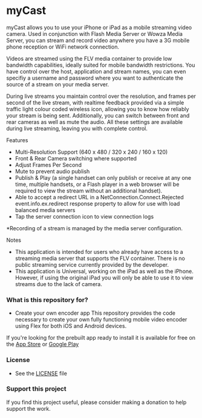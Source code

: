 # myCast #

myCast allows you to use your iPhone or iPad as a mobile streaming video camera. Used in conjunction with Flash Media Server or Wowza Media Server, you can stream and record video anywhere you have a 3G mobile phone reception or WiFi network connection.

Videos are streamed using the FLV media container to provide low bandwidth capabilities, ideally suited for mobile bandwidth restrictions. You have control over the host, application and stream names, you can even specifiy a username and password where you want to authenticate the source of a stream on your media server.

During live streams you maintain control over the resolution, and frames per second of the live stream, with realtime feedback provided via a simple traffic light colour coded wireless icon, allowing you to know how reliably your stream is being sent. Additionally, you can switch between front and rear cameras as well as mute the audio. All these settings are available during live streaming, leaving you with complete control.

Features

* Multi-Resolution Support (640 x 480 / 320 x 240 / 160 x 120)
* Front & Rear Camera switching where supported
* Adjust Frames Per Second
* Mute to prevent audio publish
* Publish & Play (a single handset can only publish or receive at any one time, multiple handsets, or a Flash player in a web browser will be required to view the stream without an additional handset).
* Able to accept a redirect URL in a NetConnection.Connect.Rejected event.info.ex.redirect response property to allow for use with load balanced media servers
* Tap the server connection icon to view connection logs

*Recording of a stream is managed by the media server configuration.

Notes
- This application is intended for users who already have access to a streaming media server that supports the FLV container. There is no public streaming service currently provided by the developer.
- This application is Universal, working on the iPad as well as the iPhone. However, if using the original iPad you will only be able to use it to view streams due to the lack of camera.

### What is this repository for? ###

* Create your own encoder app
This repository provides the code necessary to create your own fully functioning mobile video encoder using Flex for both iOS and Android devices.

If you're looking for the prebuilt app ready to install it is available for free on the [App Store](https://itunes.apple.com/gb/app/mycast/id532100020?mt=8) or [Google Play](https://play.google.com/store/apps/details?id=air.uk.co.codeghost.livecast&hl=en)

### License ###

* See the [LICENSE](https://bitbucket.org/codeghost/mycast/src/2c1eb27fcdaa5d573cc3994b92d6dde261d7b342/COPYING?at=master) file

### Support this project ###
If you find this project useful, please consider making a donation to help support the work.
